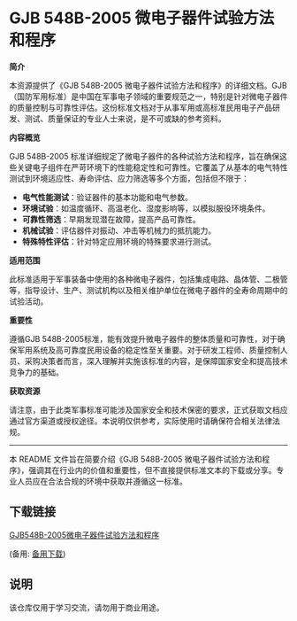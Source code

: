 # GJB 548B-2005 微电子器件试验方法和程序

**简介**

本资源提供了《GJB 548B-2005 微电子器件试验方法和程序》的详细文档。GJB（国防军用标准）是中国在军事电子领域的重要规范之一，特别是针对微电子器件的质量控制与可靠性评估。这份标准文档对于从事军用或高标准民用电子产品研发、测试、质量保证的专业人士来说，是不可或缺的参考资料。

**内容概览**

GJB 548B-2005 标准详细规定了微电子器件的各种试验方法和程序，旨在确保这些关键电子组件在严苛环境下的性能稳定性和可靠性。它覆盖了从基本的电气特性测试到环境适应性、寿命评估、应力筛选等多个方面，包括但不限于：

- **电气性能测试**：验证器件的基本功能和电气参数。
- **环境试验**：如温度循环、高温老化、湿度影响等，以模拟服役环境条件。
- **可靠性筛选**：早期发现潜在故障，提高产品可靠性。
- **机械试验**：评估器件对振动、冲击等机械力的抵抗能力。
- **特殊特性评估**：针对特定应用环境的特殊要求进行测试。

**适用范围**

此标准适用于军事装备中使用的各种微电子器件，包括集成电路、晶体管、二极管等，指导设计、生产、测试机构以及相关维护单位在微电子器件的全寿命周期中的试验活动。

**重要性**

遵循GJB 548B-2005标准，能有效提升微电子器件的整体质量和可靠性，对于确保军用系统及高可靠度民用设备的稳定性至关重要。对于研发工程师、质量控制人员、采购决策者而言，深入理解并实施该标准的内容，是保障国家安全和提高技术竞争力的基础。

**获取资源**

请注意，由于此类军事标准可能涉及国家安全和技术保密的要求，正式获取文档应通过官方渠道或授权途径。本说明仅供参考，实际使用时请确保符合相关法律法规。

---

本 README 文件旨在简要介绍《GJB 548B-2005 微电子器件试验方法和程序》，强调其在行业内的价值和重要性，但不直接提供标准文本的下载或分享。专业人员应在合法合规的环境中获取并遵循这一标准。

## 下载链接
[GJB548B-2005微电子器件试验方法和程序](https://pan.quark.cn/s/989dc7404f88) 

(备用: [备用下载](https://pan.baidu.com/s/1-yW9BsKUTUiCukCfYxFhtA?pwd=1234))

## 说明

该仓库仅用于学习交流，请勿用于商业用途。
